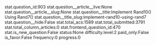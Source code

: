 stat.question_id:903
stat.question__article__live:None
stat.question__article__slug:None
stat.question__title:Implement Rand10() Using Rand7()
stat.question__title_slug:implement-rand10-using-rand7
stat.question__hide:False
stat.total_acs:1589
stat.total_submitted:3791
stat.total_column_articles:0
stat.frontend_question_id:470
stat.is_new_question:False
status:None
difficulty.level:2
paid_only:False
is_favor:False
frequency:0
progress:0
